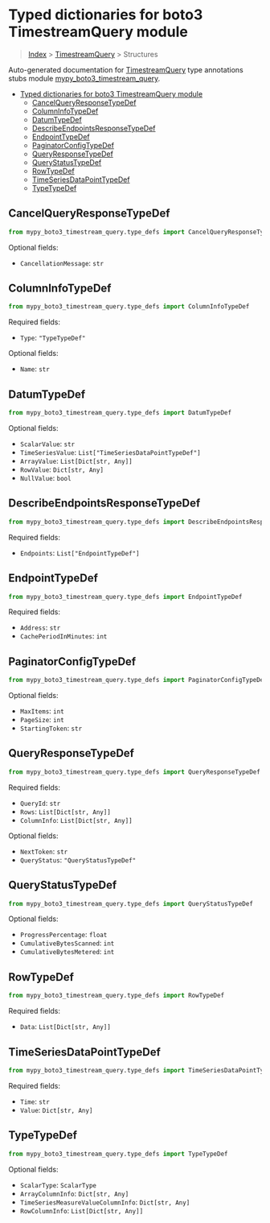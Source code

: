 # Typed dictionaries for boto3 TimestreamQuery module

> [Index](../README.md) > [TimestreamQuery](./README.md) > Structures

Auto-generated documentation for [TimestreamQuery](https://boto3.amazonaws.com/v1/documentation/api/latest/reference/services/timestream-query.html#TimestreamQuery)
type annotations stubs module [mypy_boto3_timestream_query](https://pypi.org/project/mypy-boto3-timestream-query/).

- [Typed dictionaries for boto3 TimestreamQuery module](#typed-dictionaries-for-boto3-timestreamquery-module)
  - [CancelQueryResponseTypeDef](#cancelqueryresponsetypedef)
  - [ColumnInfoTypeDef](#columninfotypedef)
  - [DatumTypeDef](#datumtypedef)
  - [DescribeEndpointsResponseTypeDef](#describeendpointsresponsetypedef)
  - [EndpointTypeDef](#endpointtypedef)
  - [PaginatorConfigTypeDef](#paginatorconfigtypedef)
  - [QueryResponseTypeDef](#queryresponsetypedef)
  - [QueryStatusTypeDef](#querystatustypedef)
  - [RowTypeDef](#rowtypedef)
  - [TimeSeriesDataPointTypeDef](#timeseriesdatapointtypedef)
  - [TypeTypeDef](#typetypedef)

## CancelQueryResponseTypeDef

```python
from mypy_boto3_timestream_query.type_defs import CancelQueryResponseTypeDef
```




Optional fields:
- `CancellationMessage`: `str`


## ColumnInfoTypeDef

```python
from mypy_boto3_timestream_query.type_defs import ColumnInfoTypeDef
```


Required fields:
- `Type`: `"TypeTypeDef"`



Optional fields:
- `Name`: `str`


## DatumTypeDef

```python
from mypy_boto3_timestream_query.type_defs import DatumTypeDef
```




Optional fields:
- `ScalarValue`: `str`
- `TimeSeriesValue`: `List["TimeSeriesDataPointTypeDef"]`
- `ArrayValue`: `List[Dict[str, Any]]`
- `RowValue`: `Dict[str, Any]`
- `NullValue`: `bool`


## DescribeEndpointsResponseTypeDef

```python
from mypy_boto3_timestream_query.type_defs import DescribeEndpointsResponseTypeDef
```


Required fields:
- `Endpoints`: `List["EndpointTypeDef"]`




## EndpointTypeDef

```python
from mypy_boto3_timestream_query.type_defs import EndpointTypeDef
```


Required fields:
- `Address`: `str`
- `CachePeriodInMinutes`: `int`




## PaginatorConfigTypeDef

```python
from mypy_boto3_timestream_query.type_defs import PaginatorConfigTypeDef
```




Optional fields:
- `MaxItems`: `int`
- `PageSize`: `int`
- `StartingToken`: `str`


## QueryResponseTypeDef

```python
from mypy_boto3_timestream_query.type_defs import QueryResponseTypeDef
```


Required fields:
- `QueryId`: `str`
- `Rows`: `List[Dict[str, Any]]`
- `ColumnInfo`: `List[Dict[str, Any]]`



Optional fields:
- `NextToken`: `str`
- `QueryStatus`: `"QueryStatusTypeDef"`


## QueryStatusTypeDef

```python
from mypy_boto3_timestream_query.type_defs import QueryStatusTypeDef
```




Optional fields:
- `ProgressPercentage`: `float`
- `CumulativeBytesScanned`: `int`
- `CumulativeBytesMetered`: `int`


## RowTypeDef

```python
from mypy_boto3_timestream_query.type_defs import RowTypeDef
```


Required fields:
- `Data`: `List[Dict[str, Any]]`




## TimeSeriesDataPointTypeDef

```python
from mypy_boto3_timestream_query.type_defs import TimeSeriesDataPointTypeDef
```


Required fields:
- `Time`: `str`
- `Value`: `Dict[str, Any]`




## TypeTypeDef

```python
from mypy_boto3_timestream_query.type_defs import TypeTypeDef
```




Optional fields:
- `ScalarType`: `ScalarType`
- `ArrayColumnInfo`: `Dict[str, Any]`
- `TimeSeriesMeasureValueColumnInfo`: `Dict[str, Any]`
- `RowColumnInfo`: `List[Dict[str, Any]]`

